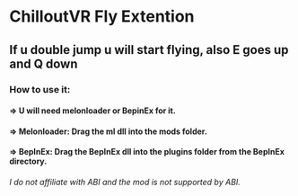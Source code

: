# ChilloutVR Fly Extention

## If u double jump u will start flying, also E goes up and Q down

### How to use it:
#### => U will need melonloader or BepinEx for it.
#### => Melonloader: Drag the ml dll into the mods folder.
#### => BepInEx: Drag the BepInEx dll into the plugins folder from the BepInEx directory.
###### I do not affiliate with ABI and the mod is not supported by ABI.
